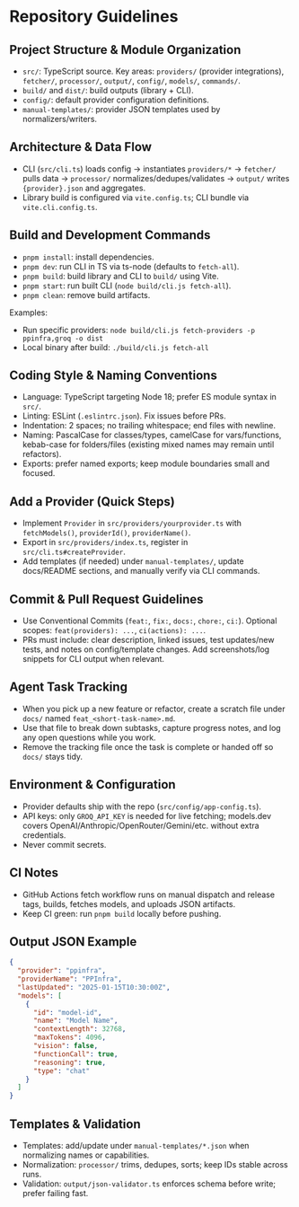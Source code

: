 # Repository Guidelines

## Project Structure & Module Organization
- `src/`: TypeScript source. Key areas: `providers/` (provider integrations), `fetcher/`, `processor/`, `output/`, `config/`, `models/`, `commands/`.
- `build/` and `dist/`: build outputs (library + CLI).
- `config/`: default provider configuration definitions.
- `manual-templates/`: provider JSON templates used by normalizers/writers.

## Architecture & Data Flow
- CLI (`src/cli.ts`) loads config → instantiates `providers/*` → `fetcher/` pulls data → `processor/` normalizes/dedupes/validates → `output/` writes `{provider}.json` and aggregates.
- Library build is configured via `vite.config.ts`; CLI bundle via `vite.cli.config.ts`.

## Build and Development Commands
- `pnpm install`: install dependencies.
- `pnpm dev`: run CLI in TS via ts-node (defaults to `fetch-all`).
- `pnpm build`: build library and CLI to `build/` using Vite.
- `pnpm start`: run built CLI (`node build/cli.js fetch-all`).
- `pnpm clean`: remove build artifacts.

Examples:
- Run specific providers: `node build/cli.js fetch-providers -p ppinfra,groq -o dist`
- Local binary after build: `./build/cli.js fetch-all`

## Coding Style & Naming Conventions
- Language: TypeScript targeting Node 18; prefer ES module syntax in `src/`.
- Linting: ESLint (`.eslintrc.json`). Fix issues before PRs.
- Indentation: 2 spaces; no trailing whitespace; end files with newline.
- Naming: PascalCase for classes/types, camelCase for vars/functions, kebab-case for folders/files (existing mixed names may remain until refactors).
- Exports: prefer named exports; keep module boundaries small and focused.

## Add a Provider (Quick Steps)
- Implement `Provider` in `src/providers/yourprovider.ts` with `fetchModels()`, `providerId()`, `providerName()`.
- Export in `src/providers/index.ts`, register in `src/cli.ts#createProvider`.
- Add templates (if needed) under `manual-templates/`, update docs/README sections, and manually verify via CLI commands.

## Commit & Pull Request Guidelines
- Use Conventional Commits (`feat:`, `fix:`, `docs:`, `chore:`, `ci:`). Optional scopes: `feat(providers): ...`, `ci(actions): ...`.
- PRs must include: clear description, linked issues, test updates/new tests, and notes on config/template changes. Add screenshots/log snippets for CLI output when relevant.

## Agent Task Tracking
- When you pick up a new feature or refactor, create a scratch file under `docs/` named `feat_<short-task-name>.md`.
- Use that file to break down subtasks, capture progress notes, and log any open questions while you work.
- Remove the tracking file once the task is complete or handed off so `docs/` stays tidy.

## Environment & Configuration
- Provider defaults ship with the repo (`src/config/app-config.ts`).
- API keys: only `GROQ_API_KEY` is needed for live fetching; models.dev covers OpenAI/Anthropic/OpenRouter/Gemini/etc. without extra credentials.
- Never commit secrets.

## CI Notes
- GitHub Actions fetch workflow runs on manual dispatch and release tags, builds, fetches models, and uploads JSON artifacts.
- Keep CI green: run `pnpm build` locally before pushing.

## Output JSON Example
```json
{
  "provider": "ppinfra",
  "providerName": "PPInfra",
  "lastUpdated": "2025-01-15T10:30:00Z",
  "models": [
    {
      "id": "model-id",
      "name": "Model Name",
      "contextLength": 32768,
      "maxTokens": 4096,
      "vision": false,
      "functionCall": true,
      "reasoning": true,
      "type": "chat"
    }
  ]
}
```

## Templates & Validation
- Templates: add/update under `manual-templates/*.json` when normalizing names or capabilities.
- Normalization: `processor/` trims, dedupes, sorts; keep IDs stable across runs.
- Validation: `output/json-validator.ts` enforces schema before write; prefer failing fast.
